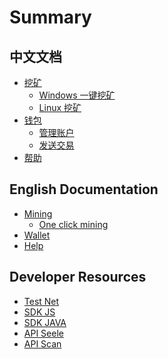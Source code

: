 # Summary

## 中文文档

* [挖矿]()
    * [Windows 一键挖矿]()
    * [Linux 挖矿]()
* [钱包]()
    * [管理账户]()
    * [发送交易]()
* [帮助]()

## English Documentation

* [Mining]()
    * [One click mining]()
* [Wallet]()
* [Help]()

## Developer Resources

* [Test Net]()
* [SDK JS]()
* [SDK JAVA]()
* [API Seele]()
* [API Scan]()
